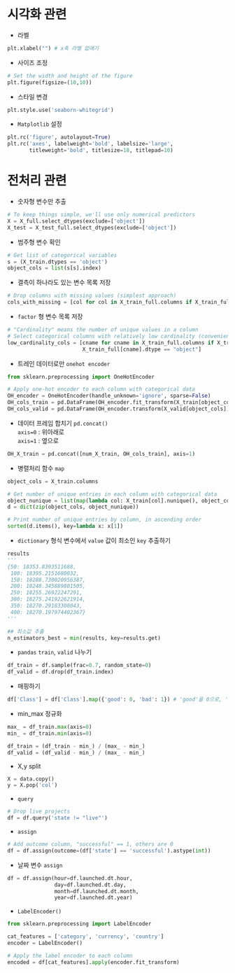 # 시각화 관련

- 라벨
```python
plt.xlabel("") # x축 라벨 없애기
```

- 사이즈 조정
```python
# Set the width and height of the figure
plt.figure(figsize=(10,10))
```

- 스타일 변경
```python
plt.style.use('seaborn-whitegrid')
```

- ```Matplotlib``` 설정
```python
plt.rc('figure', autolayout=True)
plt.rc('axes', labelweight='bold', labelsize='large',
       titleweight='bold', titlesize=18, titlepad=10)
```

# 전처리 관련

- 숫자형 변수만 추출
```python
# To keep things simple, we'll use only numerical predictors
X = X_full.select_dtypes(exclude=['object'])
X_test = X_test_full.select_dtypes(exclude=['object'])
```

- 범주형 변수 확인
```python
# Get list of categorical variables
s = (X_train.dtypes == 'object')
object_cols = list(s[s].index)
```

- 결측이 하나라도 있는 변수 목록 저장
```python
# Drop columns with missing values (simplest approach)
cols_with_missing = [col for col in X_train_full.columns if X_train_full[col].isnull().any()] 
```

- ```factor``` 형 변수 목록 저장
```python
# "Cardinality" means the number of unique values in a column
# Select categorical columns with relatively low cardinality (convenient but arbitrary)
low_cardinality_cols = [cname for cname in X_train_full.columns if X_train_full[cname].nunique() < 10 and 
                        X_train_full[cname].dtype == "object"]
```

- 트레인 데이터로만 ```onehot encoder``` 
```python
from sklearn.preprocessing import OneHotEncoder

# Apply one-hot encoder to each column with categorical data
OH_encoder = OneHotEncoder(handle_unknown='ignore', sparse=False)
OH_cols_train = pd.DataFrame(OH_encoder.fit_transform(X_train[object_cols]))
OH_cols_valid = pd.DataFrame(OH_encoder.transform(X_valid[object_cols]))
```

- 데이터 프레임 합치기
```pd.concat()```  
```axis=0``` : 위아래로  
```axis=1``` : 옆으로  
 ```python
 OH_X_train = pd.concat([num_X_train, OH_cols_train], axis=1)
 ```
 
- 병렬처리 함수 ```map```  
```python
object_cols = X_train.columns

# Get number of unique entries in each column with categorical data
object_nunique = list(map(lambda col: X_train[col].nunique(), object_cols))
d = dict(zip(object_cols, object_nunique))

# Print number of unique entries by column, in ascending order
sorted(d.items(), key=lambda x: x[1])
```

- ```dictionary``` 형식 변수에서 ```value``` 값이 최소인 ```key``` 추출하기
```python
results
'''
{50: 18353.8393511688,
 100: 18395.2151680032,
 150: 18288.730020956387,
 200: 18248.345889801505,
 250: 18255.26922247291,
 300: 18275.241922621914,
 350: 18270.29183308043,
 400: 18270.197974402367}
'''

## 최소값 추출
n_estimators_best = min(results, key=results.get)
```

- ```pandas``` ```train```, ```valid``` 나누기
```python
df_train = df.sample(frac=0.7, random_state=0)
df_valid = df.drop(df_train.index)
```

- 매핑하기
```python
df['Class'] = df['Class'].map({'good': 0, 'bad': 1}) # 'good'을 0으로, 'bad'를 1로
```

- min_max 정규화
```python
max_ = df_train.max(axis=0)
min_ = df_train.min(axis=0)

df_train = (df_train - min_) / (max_ - min_)
df_valid = (df_valid - min_) / (max_ - min_)
```

- X,y split
```python
X = data.copy()
y = X.pop('col')
```

- ```query```
```python
# Drop live projects
df = df.query('state != "live"')
```

- ```assign```
```python
# Add outcome column, "successful" == 1, others are 0
df = df.assign(outcome=(df['state'] == 'successful').astype(int))
```

- 날짜 변수 ```assign```
```python
df = df.assign(hour=df.launched.dt.hour,
               day=df.launched.dt.day,
               month=df.launched.dt.month,
               year=df.launched.dt.year)
```

- ```LabelEncoder()```
```python
from sklearn.preprocessing import LabelEncoder

cat_features = ['category', 'currency', 'country']
encoder = LabelEncoder()

# Apply the label encoder to each column
encoded = df[cat_features].apply(encoder.fit_transform)
```
